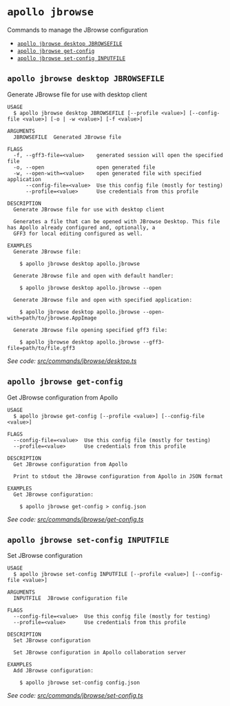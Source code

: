 # `apollo jbrowse`

Commands to manage the JBrowse configuration

- [`apollo jbrowse desktop JBROWSEFILE`](#apollo-jbrowse-desktop-jbrowsefile)
- [`apollo jbrowse get-config`](#apollo-jbrowse-get-config)
- [`apollo jbrowse set-config INPUTFILE`](#apollo-jbrowse-set-config-inputfile)

## `apollo jbrowse desktop JBROWSEFILE`

Generate JBrowse file for use with desktop client

```
USAGE
  $ apollo jbrowse desktop JBROWSEFILE [--profile <value>] [--config-file <value>] [-o | -w <value>] [-f <value>]

ARGUMENTS
  JBROWSEFILE  Generated JBrowse file

FLAGS
  -f, --gff3-file=<value>    generated session will open the specified file
  -o, --open                 open generated file
  -w, --open-with=<value>    open generated file with specified application
      --config-file=<value>  Use this config file (mostly for testing)
      --profile=<value>      Use credentials from this profile

DESCRIPTION
  Generate JBrowse file for use with desktop client

  Generates a file that can be opened with JBrowse Desktop. This file has Apollo already configured and, optionally, a
  GFF3 for local editing configured as well.

EXAMPLES
  Generate JBrowse file:

    $ apollo jbrowse desktop apollo.jbrowse

  Generate JBrowse file and open with default handler:

    $ apollo jbrowse desktop apollo.jbrowse --open

  Generate JBrowse file and open with specified application:

    $ apollo jbrowse desktop apollo.jbrowse --open-with=path/to/jbrowse.AppImage

  Generate JBrowse file opening specified gff3 file:

    $ apollo jbrowse desktop apollo.jbrowse --gff3-file=path/to/file.gff3
```

_See code:
[src/commands/jbrowse/desktop.ts](https://github.com/GMOD/Apollo3/blob/v0.3.8/packages/apollo-cli/src/commands/jbrowse/desktop.ts)_

## `apollo jbrowse get-config`

Get JBrowse configuration from Apollo

```
USAGE
  $ apollo jbrowse get-config [--profile <value>] [--config-file <value>]

FLAGS
  --config-file=<value>  Use this config file (mostly for testing)
  --profile=<value>      Use credentials from this profile

DESCRIPTION
  Get JBrowse configuration from Apollo

  Print to stdout the JBrowse configuration from Apollo in JSON format

EXAMPLES
  Get JBrowse configuration:

    $ apollo jbrowse get-config > config.json
```

_See code:
[src/commands/jbrowse/get-config.ts](https://github.com/GMOD/Apollo3/blob/v0.3.8/packages/apollo-cli/src/commands/jbrowse/get-config.ts)_

## `apollo jbrowse set-config INPUTFILE`

Set JBrowse configuration

```
USAGE
  $ apollo jbrowse set-config INPUTFILE [--profile <value>] [--config-file <value>]

ARGUMENTS
  INPUTFILE  JBrowse configuration file

FLAGS
  --config-file=<value>  Use this config file (mostly for testing)
  --profile=<value>      Use credentials from this profile

DESCRIPTION
  Set JBrowse configuration

  Set JBrowse configuration in Apollo collaboration server

EXAMPLES
  Add JBrowse configuration:

    $ apollo jbrowse set-config config.json
```

_See code:
[src/commands/jbrowse/set-config.ts](https://github.com/GMOD/Apollo3/blob/v0.3.8/packages/apollo-cli/src/commands/jbrowse/set-config.ts)_
